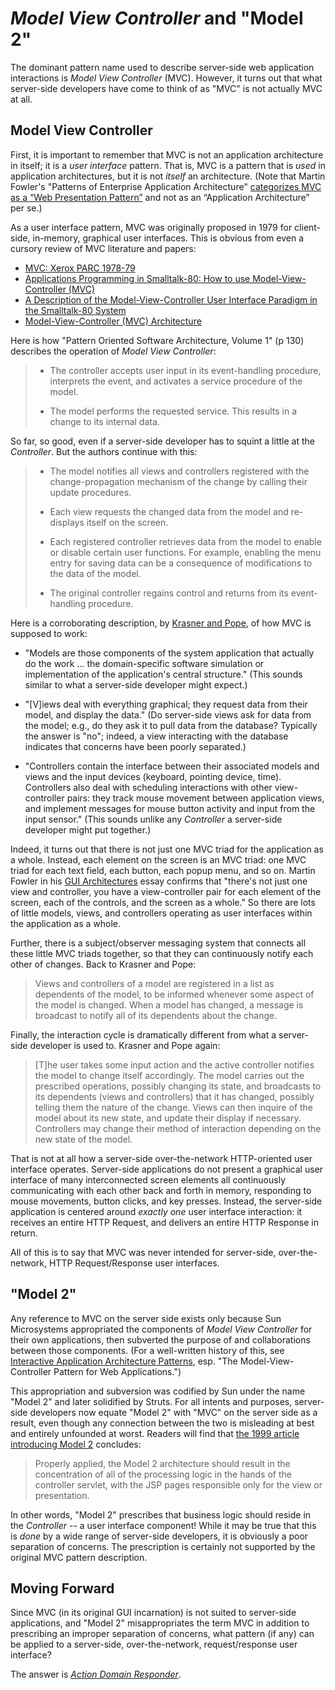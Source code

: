 # _Model View Controller_ and "Model 2"

The dominant pattern name used to describe server-side web application interactions is _Model View Controller_ (MVC). However, it turns out that what server-side developers have come to think of as "MVC" is not actually MVC at all.

## Model View Controller

First, it is important to remember that MVC is not an application architecture in itself; it is a *user interface* pattern. That is, MVC is a pattern that is *used* in application architectures, but it is not *itself* an architecture. (Note that Martin Fowler's "Patterns of Enterprise Application Architecture" [categorizes MVC as a “Web Presentation Pattern”](http://martinfowler.com/eaaCatalog/) and not as an “Application Architecture” per se.)

As a user interface pattern, MVC was originally proposed in 1979 for client-side, in-memory, graphical user interfaces. This is obvious from even a cursory review of MVC literature and papers:

- [MVC: Xerox PARC 1978-79](https://heim.ifi.uio.no/~trygver/themes/mvc/mvc-index.html)
- [Applications Programming in Smalltalk-80: How to use Model-View-Controller (MVC)](https://web.archive.org/web/20150518095937/http://st-www.cs.illinois.edu/users/smarch/st-docs/mvc.html)
- [A Description of the Model-View-Controller User Interface Paradigm in the Smalltalk-80 System](http://www.create.ucsb.edu/~stp/PostScript/mvc.pdf)
- [Model-View-Controller (MVC) Architecture](https://www.scribd.com/document/130366010/125469296-Model-View-Controller-MVC-Architecture)

Here is how "Pattern Oriented Software Architecture, Volume 1" (p 130) describes the operation of _Model View Controller_:

> - The controller accepts user input in its event-handling procedure, interprets the event, and activates a service procedure of the model.
>
> - The model performs the requested service. This results in a change to its internal data.

So far, so good, even if a server-side developer has to squint a little at the _Controller_. But the authors continue with this:

> - The model notifies all views and controllers registered with the change-propagation mechanism of the change by calling their update procedures.
>
> - Each view requests the changed data from the model and re-displays itself on the screen.
>
> - Each registered controller retrieves data from the model to enable or disable certain user functions. For example, enabling the menu entry for saving data can be a consequence of modifications to the data of the model.
>
> - The original controller regains control and returns from its event-handling procedure.

Here is a corroborating description, by [Krasner and Pope](http://www.create.ucsb.edu/~stp/PostScript/mvc.pdf), of how MVC is supposed to work:

- "Models are those components of the system application that actually do the work ... the domain-specific software simulation or implementation of the application's central structure." (This sounds similar to what a server-side developer might expect.)

- "[V]iews deal with everything graphical; they request data from their model, and display the data." (Do server-side views ask for data from the model; e.g., do they ask it to pull data from the database? Typically the answer is "no"; indeed, a view interacting with the database indicates that concerns have been poorly separated.)

- "Controllers contain the interface between their associated models and views and the input devices (keyboard, pointing device, time).  Controllers also deal with scheduling interactions with other view-controller pairs: they track mouse movement between application views, and implement messages for mouse button activity and input from the input sensor." (This sounds unlike any _Controller_ a server-side developer might put together.)

Indeed, it turns out that there is not just one MVC triad for the application as a whole. Instead, each element on the screen is an MVC triad: one MVC triad for each text field, each button, each popup menu, and so on. Martin Fowler in his [GUI Architectures](http://martinfowler.com/eaaDev/uiArchs.html) essay confirms that "there's not just one view and controller, you have a view-controller pair for each element of the screen, each of the controls, and the screen as a whole." So there are lots of little models, views, and controllers operating as user interfaces within the application as a whole.

Further, there is a subject/observer messaging system that connects all these little MVC triads together, so that they can continuously notify each other of changes. Back to Krasner and Pope:

> Views and controllers of a model are registered in a list as dependents of the model, to be informed whenever some aspect of the model is changed. When a model has changed, a message is broadcast to notify all of its dependents about the change.

Finally, the interaction cycle is dramatically different from what a server-side developer is used to. Krasner and Pope again:

> [T]he user takes some input action and the active controller notifies the model to change itself accordingly. The model carries out the prescribed operations, possibly changing its state, and broadcasts to its dependents (views and controllers) that it has changed, possibly telling them the nature of the change. Views can then inquire of the model about its new state, and update their display if necessary. Controllers may change their method of interaction depending on the new state of the model.

That is not at all how a server-side over-the-network HTTP-oriented user interface operates. Server-side applications do not present a graphical user interface of many interconnected screen elements all continuously communicating with each other back and forth in memory, responding to mouse movements, button clicks, and key presses. Instead, the server-side application is centered around *exactly one* user interface interaction: it receives an entire HTTP Request, and delivers an entire HTTP Response in return.

All of this is to say that MVC was never intended for server-side, over-the-network, HTTP Request/Response user interfaces.

## "Model 2"

Any reference to MVC on the server side exists only because Sun Microsystems appropriated the components of _Model View Controller_ for their own applications, then subverted the purpose of and collaborations between those components. (For a well-written history of this, see [Interactive Application Architecture Patterns](https://lostechies.com/derekgreer/2007/08/25/interactive-application-architecture/), esp. "The Model-View-Controller Pattern for Web Applications.")

This appropriation and subversion was codified by Sun under the name "Model 2" and later solidified by Struts. For all intents and purposes, server-side developers now equate "Model 2" with "MVC" on the server side as a result, even though any connection between the two is misleading at best and entirely unfounded at worst. Readers will find that [the 1999 article introducing Model 2](https://www.javaworld.com/article/2076557/java-web-development/understanding-javaserver-pages-model-2-architecture.html) concludes:

> Properly applied, the Model 2 architecture should result in the concentration of all of the processing logic in the hands of the controller servlet, with the JSP pages responsible only for the view or presentation.

In other words, "Model 2" prescribes that business logic should reside in the _Controller_ -- a user interface component! While it may be true that this is *done* by a wide range of server-side developers, it is obviously a poor separation of concerns. The prescription is certainly not supported by the original MVC pattern description.

## Moving Forward

Since MVC (in its original GUI incarnation) is not suited to server-side applications, and "Model 2" misappropriates the term MVC in addition to prescribing an improper separation of concerns, what pattern (if any) can be applied to a server-side, over-the-network, request/response user interface?

The answer is [_Action Domain Responder_](./ADR.md).

